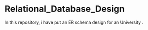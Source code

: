 # Relational_Database_Design
In this repository, i have put an ER schema design for an University .
